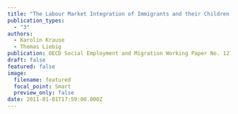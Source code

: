 ```yaml
---
title: "The Labour Market Integration of Immigrants and their Children in Austria. "
publication_types:
  - "3"
authors:
  - Karolin Krause
  - Thomas Liebig
publication: OECD Social Employment and Migration Working Paper No. 127, OECD, Paris.
draft: false
featured: false
image:
  filename: featured
  focal_point: Smart
  preview_only: false
date: 2011-01-01T17:59:00.000Z
---
```

